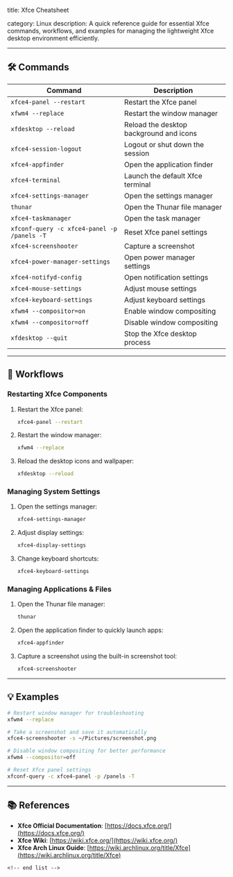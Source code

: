 title: Xfce Cheatsheet

category: Linux
description: A quick reference guide for essential Xfce commands, workflows, and examples for managing the lightweight Xfce desktop environment efficiently.

---

## 🛠️ Commands

| Command                                       | Description                             |
| --------------------------------------------- | --------------------------------------- |
| `xfce4-panel --restart`                     | Restart the Xfce panel                  |
| `xfwm4 --replace`                           | Restart the window manager              |
| `xfdesktop --reload`                        | Reload the desktop background and icons |
| `xfce4-session-logout`                      | Logout or shut down the session         |
| `xfce4-appfinder`                           | Open the application finder             |
| `xfce4-terminal`                            | Launch the default Xfce terminal        |
| `xfce4-settings-manager`                    | Open the settings manager               |
| `thunar`                                    | Open the Thunar file manager            |
| `xfce4-taskmanager`                         | Open the task manager                   |
| `xfconf-query -c xfce4-panel -p /panels -T` | Reset Xfce panel settings               |
| `xfce4-screenshooter`                       | Capture a screenshot                    |
| `xfce4-power-manager-settings`              | Open power manager settings             |
| `xfce4-notifyd-config`                      | Open notification settings              |
| `xfce4-mouse-settings`                      | Adjust mouse settings                   |
| `xfce4-keyboard-settings`                   | Adjust keyboard settings                |
| `xfwm4 --compositor=on`                     | Enable window compositing               |
| `xfwm4 --compositor=off`                    | Disable window compositing              |
| `xfdesktop --quit`                          | Stop the Xfce desktop process           |

---

## 🔄 Workflows

### **Restarting Xfce Components**

1. Restart the Xfce panel:
   ```bash
   xfce4-panel --restart
   ```
2. Restart the window manager:
   ```bash
   xfwm4 --replace
   ```
3. Reload the desktop icons and wallpaper:
   ```bash
   xfdesktop --reload
   ```

### **Managing System Settings**

1. Open the settings manager:
   ```bash
   xfce4-settings-manager
   ```
2. Adjust display settings:
   ```bash
   xfce4-display-settings
   ```
3. Change keyboard shortcuts:
   ```bash
   xfce4-keyboard-settings
   ```

### **Managing Applications & Files**

1. Open the Thunar file manager:
   ```bash
   thunar
   ```
2. Open the application finder to quickly launch apps:
   ```bash
   xfce4-appfinder
   ```
3. Capture a screenshot using the built-in screenshot tool:
   ```bash
   xfce4-screenshooter
   ```

---

## 💡 Examples

```bash
# Restart window manager for troubleshooting
xfwm4 --replace

# Take a screenshot and save it automatically
xfce4-screenshooter -s ~/Pictures/screenshot.png

# Disable window compositing for better performance
xfwm4 --compositor=off

# Reset Xfce panel settings
xfconf-query -c xfce4-panel -p /panels -T
```

---

## 📚 References

- **Xfce Official Documentation**: [https://docs.xfce.org/](https://docs.xfce.org/)
- **Xfce Wiki**: [https://wiki.xfce.org/](https://wiki.xfce.org/)
- **Xfce Arch Linux Guide**: [https://wiki.archlinux.org/title/Xfce](https://wiki.archlinux.org/title/Xfce)

```
<!-- end list -->
```
